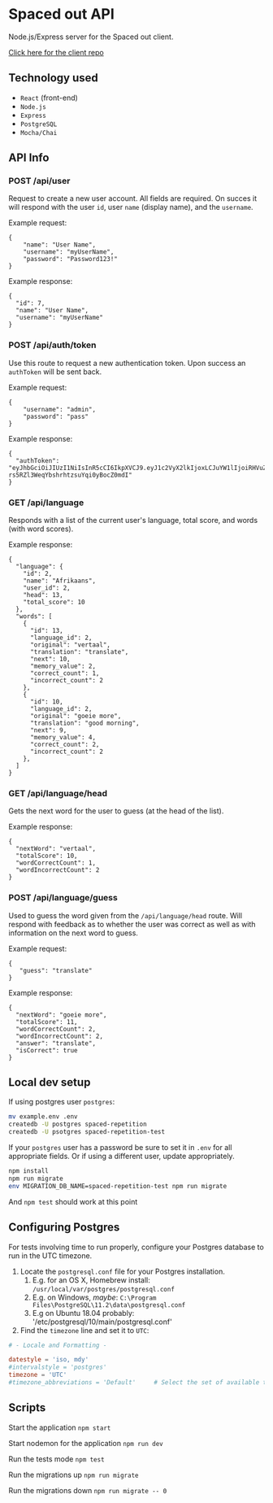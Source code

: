 # Spaced out API

Node.js/Express server for the Spaced out client.

[Click here for the client repo](https://github.com/thinkful-ei-macaw/spaced-repetition-IJ)

## Technology used

- `React` (front-end)
- `Node.js`
- `Express`
- `PostgreSQL`
- `Mocha/Chai`

## API Info

### POST /api/user

Request to create a new user account. All fields are required. On succes it will respond with the user `id`, user `name` (display name), and the `username`.

Example request:

```
{
	"name": "User Name",
	"username": "myUserName",
	"password": "Password123!"
}
```

Example response:

```
{
  "id": 7,
  "name": "User Name",
  "username": "myUserName"
}
```

### POST /api/auth/token

Use this route to request a new authentication token. Upon success an `authToken` will be sent back.

Example request:

```
{
	"username": "admin",
	"password": "pass"
}
```

Example response:

```
{
  "authToken": "eyJhbGciOiJIUzI1NiIsInR5cCI6IkpXVCJ9.eyJ1c2VyX2lkIjoxLCJuYW1lIjoiRHVuZGVyIE1pZmZsaW4gQWRtaW4iLCJpYXQiOjE1ODk5MjE4NzgsImV4cCI6MTU4OTkzMjY3OCwic3ViIjoiYWRtaW4ifQ.oe9unaCeE-rs5RZl3WeqYbshrhtzsuYqi0yBocZ0mdI"
}
```

### GET /api/language

Responds with a list of the current user's language, total score, and words (with word scores).

Example response:

```
{
  "language": {
    "id": 2,
    "name": "Afrikaans",
    "user_id": 2,
    "head": 13,
    "total_score": 10
  },
  "words": [
    {
      "id": 13,
      "language_id": 2,
      "original": "vertaal",
      "translation": "translate",
      "next": 10,
      "memory_value": 2,
      "correct_count": 1,
      "incorrect_count": 2
    },
    {
      "id": 10,
      "language_id": 2,
      "original": "goeie more",
      "translation": "good morning",
      "next": 9,
      "memory_value": 4,
      "correct_count": 2,
      "incorrect_count": 2
    },
  ]
}
```

### GET /api/language/head

Gets the next word for the user to guess (at the head of the list).

Example response:

```
{
  "nextWord": "vertaal",
  "totalScore": 10,
  "wordCorrectCount": 1,
  "wordIncorrectCount": 2
}
```

### POST /api/language/guess

Used to guess the word given from the `/api/language/head` route. Will respond with feedback as to whether the user was correct as well as with information on the next word to guess.

Example request:

```
{
   "guess": "translate"
}
```

Example response:

```
{
  "nextWord": "goeie more",
  "totalScore": 11,
  "wordCorrectCount": 2,
  "wordIncorrectCount": 2,
  "answer": "translate",
  "isCorrect": true
}
```

## Local dev setup

If using postgres user `postgres`:

```bash
mv example.env .env
createdb -U postgres spaced-repetition
createdb -U psotgres spaced-repetition-test
```

If your `postgres` user has a password be sure to set it in `.env` for all appropriate fields. Or if using a different user, update appropriately.

```bash
npm install
npm run migrate
env MIGRATION_DB_NAME=spaced-repetition-test npm run migrate
```

And `npm test` should work at this point

## Configuring Postgres

For tests involving time to run properly, configure your Postgres database to run in the UTC timezone.

1. Locate the `postgresql.conf` file for your Postgres installation.
   1. E.g. for an OS X, Homebrew install: `/usr/local/var/postgres/postgresql.conf`
   2. E.g. on Windows, _maybe_: `C:\Program Files\PostgreSQL\11.2\data\postgresql.conf`
   3. E.g on Ubuntu 18.04 probably: '/etc/postgresql/10/main/postgresql.conf'
2. Find the `timezone` line and set it to `UTC`:

```conf
# - Locale and Formatting -

datestyle = 'iso, mdy'
#intervalstyle = 'postgres'
timezone = 'UTC'
#timezone_abbreviations = 'Default'     # Select the set of available time zone
```

## Scripts

Start the application `npm start`

Start nodemon for the application `npm run dev`

Run the tests mode `npm test`

Run the migrations up `npm run migrate`

Run the migrations down `npm run migrate -- 0`
